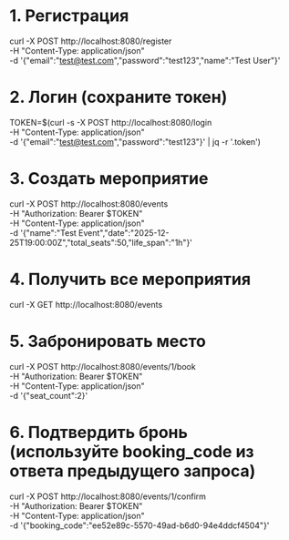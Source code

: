 # 1. Регистрация
curl -X POST http://localhost:8080/register \
  -H "Content-Type: application/json" \
  -d '{"email":"test@test.com","password":"test123","name":"Test User"}'

# 2. Логин (сохраните токен)
TOKEN=$(curl -s -X POST http://localhost:8080/login \
  -H "Content-Type: application/json" \
  -d '{"email":"test@test.com","password":"test123"}' | jq -r '.token')

# 3. Создать мероприятие
curl -X POST http://localhost:8080/events \
  -H "Authorization: Bearer $TOKEN" \
  -H "Content-Type: application/json" \
  -d '{"name":"Test Event","date":"2025-12-25T19:00:00Z","total_seats":50,"life_span":"1h"}'

# 4. Получить все мероприятия
curl -X GET http://localhost:8080/events

# 5. Забронировать место
curl -X POST http://localhost:8080/events/1/book \
  -H "Authorization: Bearer $TOKEN" \
  -H "Content-Type: application/json" \
  -d '{"seat_count":2}'

# 6. Подтвердить бронь (используйте booking_code из ответа предыдущего запроса)
curl -X POST http://localhost:8080/events/1/confirm \
  -H "Authorization: Bearer $TOKEN" \
  -H "Content-Type: application/json" \
  -d '{"booking_code":"ee52e89c-5570-49ad-b6d0-94e4ddcf4504"}'